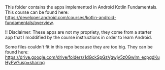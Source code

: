 This folder contains the apps implemented in Android Kotlin Fundamentals. This course can be found here: https://developer.android.com/courses/kotlin-android-fundamentals/overview.

!! Disclaimer: These apps are not my propriety, they come from a starter app that I moddified by the course instructions in order to learn Android.

Some files couldn't fit in this repo because they are too big. They can be found here: https://drive.google.com/drive/folders/1dGckSpGzVgwjv5z0GwIm_ecpgdKuHyPw?usp=sharing
